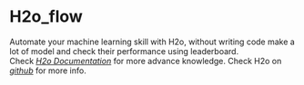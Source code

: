# H2o_flow

Automate your machine learning skill with H2o, without writing code make a lot of model and check their performance using leaderboard.    
Check *[H2o Documentation](http://h2o-release.s3.amazonaws.com/h2o/rel-zahradnik/4/index.html)* for more advance knowledge. Check H2o on *[github](https://github.com/h2oai/h2o-3)* for more info. 
